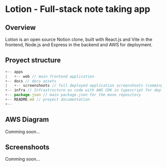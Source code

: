 # Lotion - Full-stack note taking app

## Overview

Lotion is an open source Notion clone, built with React.js and Vite in the frontend, Node.js and Express in the backend and AWS for deployment.

## Proyect structure

```js
+-- apps
|   +-- web // main frontend application
+-- docs // docs assets
|   +-- screenshoots // full deployed application screenshoots (comming soon)
+-- infra // Infrastructure as code with AWS CDK in typescript for deploying the app (comming soon)
+-- package.json // main package.json for the mono repository
+-- README.md // proyect documentation
+--
```

## AWS Diagram

Comming soon...

## Screenshoots

Comming soon...
